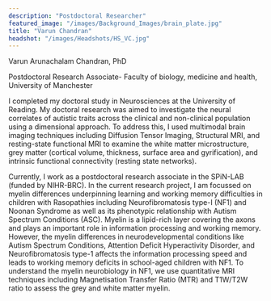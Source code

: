 ```yaml
---
description: "Postdoctoral Researcher"
featured_image: "/images/Background_Images/brain_plate.jpg"
title: "Varun Chandran"
headshot: "/images/Headshots/HS_VC.jpg"
---
```


<!-- ![img](/images/Headshots/HS_VC.jpg) -->

Varun Arunachalam Chandran, PhD 

Postdoctoral Research Associate- Faculty of biology, medicine and health, University of Manchester

I completed my doctoral study in Neurosciences at the University of Reading. My doctoral research was aimed to investigate the neural correlates of autistic traits across the clinical and non-clinical population using a dimensional approach. To address this, I used multimodal brain imaging techniques including Diffusion Tensor Imaging, Structural MRI, and resting-state functional MRI to examine the white matter microstructure, grey matter (cortical volume, thickness, surface area and gyrification), and intrinsic functional connectivity (resting state networks). 

Currently, I work as a postdoctoral research associate in the SPiN-LAB (funded by NIHR-BRC). In the current research project, I am focussed on myelin differences underpinning learning and working memory difficulties in children with Rasopathies including Neurofibromatosis type-I (NF1) and Noonan Syndrome as well as its phenotypic relationship with Autism Spectrum Conditions (ASC). Myelin is a lipid-rich layer covering the axons and plays an important role in information processing and working memory. However, the myelin differences in neurodevelopmental conditions like Autism Spectrum Conditions, Attention Deficit Hyperactivity Disorder, and Neurofibromatosis type-1 affects the information processing speed and leads to working memory deficits in school-aged children with NF1. To understand the myelin neurobiology in NF1, we use quantitative MRI techniques including Magnetisation Transfer Ratio (MTR) and T1W/T2W ratio to assess the grey and white matter myelin. 

<!--In the current research project, we examine the inhibitory/excitatory imbalance associated with GABA/glutamate, functional connectivity and myelin differences underpinning learning and working memory difficulties in children with Rasopathies specifically including Neurofibromatosis type-I and Noonan Syndrome as well as its phenotypic relationship with Autism Spectrum Conditions (ASC). I completed my doctoral study in Neurosciences at the University of Reading. My doctoral research was aimed to investigate the neural correlates of autistic traits across the clinical and non-clinical population using a dimensional approach. -->
